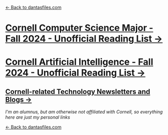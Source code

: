 
[← Back to dantasfiles.com](https://dantasfiles.com)

# [Cornell Computer Science Major - Fall 2024 - Unofficial Reading List →](https://dantasfiles.com/cornell/cornell-cs-major-reading-list-fall-2024)

# [Cornell Artificial Intelligence - Fall 2024 - Unofficial Reading List →](https://dantasfiles.com/cornell/cornell-ai-minor-reading-list-fall-2024)

## [Cornell-related Technology Newsletters and Blogs →](https://dantasfiles.com/cornell/cornell-cs-blogs)

*I'm an alumnus, but am otherwise not affiliated with Cornell, so everything here are just my personal links*

[← Back to dantasfiles.com](https://dantasfiles.com)
